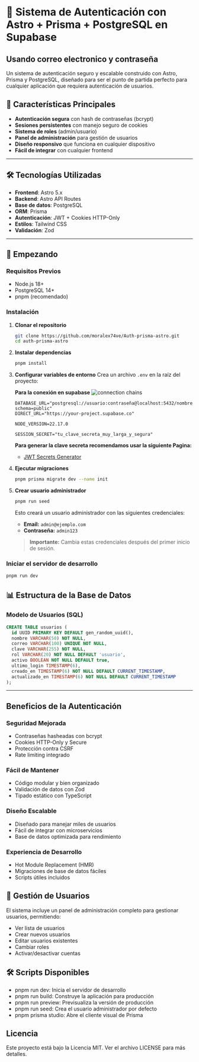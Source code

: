# 🚀 Sistema de Autenticación con Astro + Prisma + PostgreSQL en Supabase
## Usando correo electronico y contraseña

Un sistema de autenticación seguro y escalable construido con Astro, Prisma y PostgreSQL, diseñado para ser el punto de partida perfecto para cualquier aplicación que requiera autenticación de usuarios.

## 🌟 Características Principales

-   **Autenticación segura** con hash de contraseñas (bcrypt)
-   **Sesiones persistentes** con manejo seguro de cookies
-   **Sistema de roles** (admin/usuario)
-   **Panel de administración** para gestión de usuarios
-   **Diseño responsivo** que funciona en cualquier dispositivo
-   **Fácil de integrar** con cualquier frontend

---

## 🛠️ Tecnologías Utilizadas

-   **Frontend**: Astro 5.x
-   **Backend**: Astro API Routes
-   **Base de datos**: PostgreSQL
-   **ORM**: Prisma
-   **Autenticación**: JWT + Cookies HTTP-Only
-   **Estilos**: Tailwind CSS
-   **Validación**: Zod

---

## 🚀 Empezando

### Requisitos Previos

-   Node.js 18+
-   PostgreSQL 14+
-   pnpm (recomendado)

### Instalación

1.  **Clonar el repositorio**
    ```bash
    git clone https://github.com/moralex74ve/Auth-prisma-astro.git
    cd auth-prisma-astro
    ```
2.  **Instalar dependencias**
    ```bash
    pnpm install
    ```
3.  **Configurar variables de entorno**
    Crea un archivo `.env` en la raíz del proyecto:

    **Para la conexión en supabase**
    ![connection chains](https://i.postimg.cc/c1vj6DDB/Supabase-connection.png)


    ```
    DATABASE_URL="postgresql://usuario:contraseña@localhost:5432/nombre_bd?schema=public"
    DIRECT_URL="https://your-project.supabase.co"

    NODE_VERSION=22.17.0

    SESSION_SECRET="tu_clave_secreta_muy_larga_y_segura"
    ```
    **Para generar la clave secreta recomendamos usar la siguiente Pagina:**
     -  [JWT Secrets Generator](https://jwtsecrets.com/#generator)


4.  **Ejecutar migraciones**
    ```bash
    pnpm prisma migrate dev --name init
    ```
5.  **Crear usuario administrador**
    ```bash
    pnpm run seed
    ```
    Esto creará un usuario administrador con las siguientes credenciales:
    -   **Email:** `admin@ejemplo.com`
    -   **Contraseña:** `admin123`

    > **Importante:** Cambia estas credenciales después del primer inicio de sesión.

### Iniciar el servidor de desarrollo

```bash
pnpm run dev
```



## 📊 Estructura de la Base de Datos

### Modelo de Usuarios (SQL)

```sql
CREATE TABLE usuarios (
  id UUID PRIMARY KEY DEFAULT gen_random_uuid(),
  nombre VARCHAR(50) NOT NULL,
  correo VARCHAR(100) UNIQUE NOT NULL,
  clave VARCHAR(255) NOT NULL,
  rol VARCHAR(20) NOT NULL DEFAULT 'usuario',
  activo BOOLEAN NOT NULL DEFAULT true,
  ultimo_login TIMESTAMP(6),
  creado_en TIMESTAMP(6) NOT NULL DEFAULT CURRENT_TIMESTAMP,
  actualizado_en TIMESTAMP(6) NOT NULL DEFAULT CURRENT_TIMESTAMP
);
```
---
## Beneficios de la Autenticación
### Seguridad Mejorada
- Contraseñas hasheadas con bcrypt
- Cookies HTTP-Only y Secure
- Protección contra CSRF
- Rate limiting integrado
### Fácil de Mantener
- Código modular y bien organizado
- Validación de datos con Zod
- Tipado estático con TypeScript
### Diseño Escalable
- Diseñado para manejar miles de usuarios
- Fácil de integrar con microservicios
- Base de datos optimizada para rendimiento

### Experiencia de Desarrollo
- Hot Module Replacement (HMR)
- Migraciones de base de datos fáciles
- Scripts útiles incluidos

## 📱 Gestión de Usuarios
El sistema incluye un panel de administración completo para gestionar usuarios, permitiendo:

- Ver lista de usuarios
- Crear nuevos usuarios
- Editar usuarios existentes
- Cambiar roles
- Activar/desactivar cuentas

## 🛠️ Scripts Disponibles
* pnpm run dev: Inicia el servidor de desarrollo
* pnpm run build: Construye la aplicación para producción
* pnpm run preview: Previsualiza la versión de producción
* pnpm run seed: Crea el usuario administrador por defecto
* pnpm prisma studio: Abre el cliente visual de Prisma

## Licencia
Este proyecto está bajo la Licencia MIT. Ver el archivo LICENSE para más detalles.
